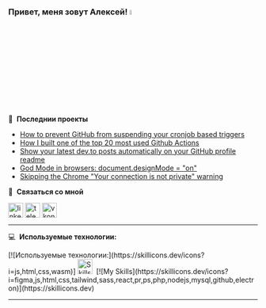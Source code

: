 ### Привет, меня зовут Алексей! <a href="https://www.gautamkrishnar.com/"><img src="https://media.giphy.com/media/hvRJCLFzcasrR4ia7z/giphy.gif" width="5%"></a>

📕 &nbsp;**Последнии проекты**

<!-- BLOG-POST-LIST:START -->

- [How to prevent GitHub from suspending your cronjob based triggers](https://dev.to/gautamkrishnar/how-to-prevent-github-from-suspending-your-cronjob-based-triggers-knf)
- [How I built one of the top 20 most used Github Actions](https://www.gautamkrishnar.com/how-i-built-one-of-the-top-20-most-used-github-actions/)
- [Show your latest dev.to posts automatically on your GitHub profile readme](https://dev.to/gautamkrishnar/show-your-latest-dev-to-posts-automatically-in-your-github-profile-readme-3nk8)
- [God Mode in browsers: document.designMode = &quot;on&quot;](https://dev.to/gautamkrishnar/god-mode-in-browsers-document-designmode-on-2pmo)
- [Skipping the Chrome &quot;Your connection is not private&quot; warning](https://dev.to/gautamkrishnar/quickbits-1-skipping-the-chrome-your-connection-is-not-private-warning-4kp1)
<!-- BLOG-POST-LIST:END -->

🔗 &nbsp;**Связаться со мной**

<p align="left">

<a href="https://www.linkedin.com" target="blank"><img align="center" src="https://cdn-icons-png.flaticon.com/512/2504/2504799.png" alt="linkedin" height="30" width="30" /></a>
<a href="https://t.me/SuDDen322" target="blank"><img align="center" src="https://cdn-icons-png.flaticon.com/512/2111/2111646.png" alt="telegram" height="30" width="30" /></a>
<a href="https://vk.com/earcader" target="blank"><img align="center" src="https://cdn-icons-png.flaticon.com/512/145/145813.png" alt="vkontakte" height="30" width="30" /></a>

</p>

---

💻 &nbsp;**Используемые технологии:**

<div>
[![Используемые технологии:](https://skillicons.dev/icons?i=js,html,css,wasm)]
  <img src="https://skillicons.dev/icons?i=figma,js,html,css,tailwind,sass,react,pr,ps,php,nodejs,mysql,github,electron" title="Skills" alt="Skills" width="30" height="30"/>&nbsp;
	[![My Skills](https://skillicons.dev/icons?i=figma,js,html,css,tailwind,sass,react,pr,ps,php,nodejs,mysql,github,electron)](https://skillicons.dev)
</div>

---
